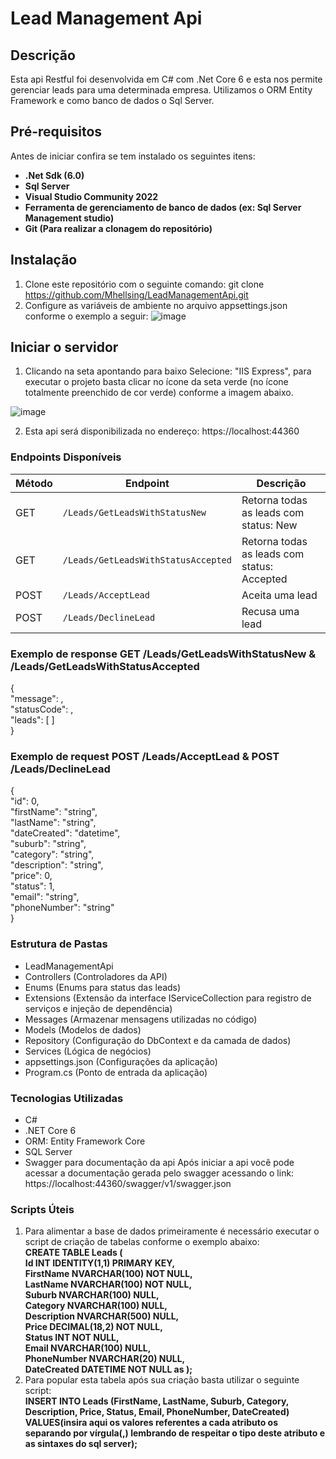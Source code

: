 # Lead Management Api
## Descrição
Esta api Restful foi desenvolvida em C# com .Net Core 6 e esta nos permite gerenciar leads para uma determinada empresa. 
Utilizamos o ORM Entity Framework e como banco de dados o Sql Server.  

## Pré-requisitos
Antes de iniciar confira se tem instalado os seguintes itens:
- **.Net Sdk (6.0)**
- **Sql Server**
- **Visual Studio Community 2022**
- **Ferramenta de gerenciamento de banco de dados (ex: Sql Server Management studio)**
- **Git (Para realizar a clonagem do repositório)**

## Instalação
1. Clone este repositório com o seguinte comando: git clone https://github.com/Mhellsing/LeadManagementApi.git
2. Configure as variáveis de ambiente no arquivo appsettings.json conforme o exemplo a seguir:
   ![image](https://github.com/user-attachments/assets/f14fa201-5a9e-4a3f-8625-908e9ec3d76d)

## Iniciar o servidor
1. Clicando na seta apontando para baixo Selecione: "IIS Express", para executar o projeto basta 
clicar no ícone da seta verde (no ícone totalmente preenchido de cor verde) conforme a imagem abaixo.
  
![image](https://github.com/user-attachments/assets/e856f03f-d580-4bd7-b5a9-d0a669c733ec)

2. Esta api será disponibilizada no endereço: https://localhost:44360

### Endpoints Disponíveis

| Método | Endpoint                            | Descrição                                        |
|--------|-------------------------------------|--------------------------------------------------|
| GET    | `/Leads/GetLeadsWithStatusNew`      | Retorna todas as leads com status: New           |
| GET    | `/Leads/GetLeadsWithStatusAccepted` | Retorna todas as leads com status: Accepted      |
| POST   | `/Leads/AcceptLead`                 | Aceita uma lead                                  |
| POST   | `/Leads/DeclineLead`                | Recusa uma lead                                  |
### Exemplo de response GET /Leads/GetLeadsWithStatusNew & /Leads/GetLeadsWithStatusAccepted
{  
  "message": ,  
  "statusCode": ,  
  "leads": [  ]  
}

### Exemplo de request POST /Leads/AcceptLead & POST /Leads/DeclineLead
{  
  "id": 0,  
  "firstName": "string",  
  "lastName": "string",  
  "dateCreated": "datetime",  
  "suburb": "string",  
  "category": "string",  
  "description": "string",  
  "price": 0,  
  "status": 1,  
  "email": "string",  
  "phoneNumber": "string"  
}

### Estrutura de Pastas
- LeadManagementApi
- Controllers        (Controladores da API)
- Enums              (Enums para status das leads)
- Extensions         (Extensão da interface IServiceCollection para registro de serviços e injeção de dependência)
- Messages           (Armazenar mensagens utilizadas no código)
- Models             (Modelos de dados)
- Repository         (Configuração do DbContext e da camada de dados)
- Services           (Lógica de negócios)
- appsettings.json   (Configurações da aplicação)
- Program.cs         (Ponto de entrada da aplicação)

### Tecnologias Utilizadas
- C#
- .NET Core 6
- ORM: Entity Framework Core
- SQL Server
- Swagger para documentação da api
  Após iniciar a api você pode acessar a documentação gerada pelo swagger acessando o link: https://localhost:44360/swagger/v1/swagger.json

### Scripts Úteis
1. Para alimentar a base de dados primeiramente é necessário executar o script de criação de tabelas conforme o exemplo abaixo:  
**CREATE TABLE Leads (  
 Id INT IDENTITY(1,1) PRIMARY KEY,  
 FirstName NVARCHAR(100) NOT NULL,  
 LastName NVARCHAR(100) NOT NULL,  
 Suburb NVARCHAR(100) NULL,  
 Category NVARCHAR(100) NULL,  
 Description NVARCHAR(500) NULL,  
 Price DECIMAL(18,2) NOT NULL,  
 Status INT NOT NULL,  
 Email NVARCHAR(100) NULL,  
 PhoneNumber NVARCHAR(20) NULL,  
 DateCreated DATETIME NOT NULL  as
);**
2. Para popular esta tabela após sua criação basta utilizar o seguinte script:  
**INSERT INTO Leads (FirstName, LastName, Suburb, Category, Description, Price, Status, Email, PhoneNumber, DateCreated)
VALUES(insira aqui os valores referentes a cada atributo os separando por vírgula(,) lembrando de respeitar o tipo deste atributo e as sintaxes do sql server);**
